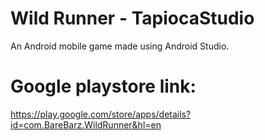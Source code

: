 # Wild Runner - TapiocaStudio
An Android mobile game made using Android Studio.

# Google playstore link:
https://play.google.com/store/apps/details?id=com.BareBarz.WildRunner&hl=en
